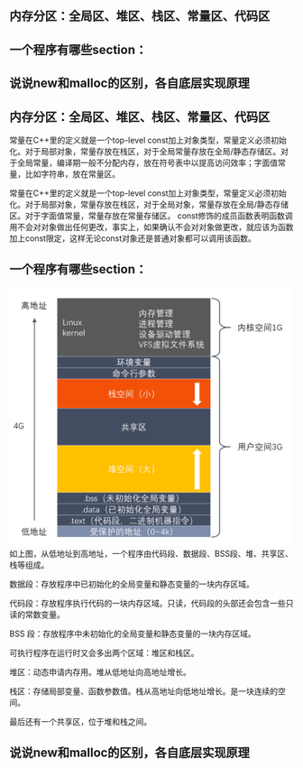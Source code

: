 ## 内存分区：全局区、堆区、栈区、常量区、代码区
## 一个程序有哪些section：
## 说说new和malloc的区别，各自底层实现原理


## 内存分区：全局区、堆区、栈区、常量区、代码区
常量在C++里的定义就是一个top-level const加上对象类型，常量定义必须初始化。对于局部对象，常量存放在栈区，对于全局常量存放在全局/静态存储区。对于全局常量，编译期一般不分配内存，放在符号表中以提高访问效率；字面值常量，比如字符串，放在常量区。

常量在C++里的定义就是一个top-level const加上对象类型，常量定义必须初始化。对于局部对象，常量存放在栈区，对于全局对象，常量存放在全局/静态存储区。对于字面值常量，常量存放在常量存储区。
const修饰的成员函数表明函数调用不会对对象做出任何更改，事实上，如果确认不会对对象做更改，就应该为函数加上const限定，这样无论const对象还是普通对象都可以调用该函数。

## 一个程序有哪些section：
![mem_sections](../Picture/mem-sections.png)
如上图，从低地址到高地址，一个程序由代码段、数据段、BSS段、堆、共享区、栈等组成。

数据段：存放程序中已初始化的全局变量和静态变量的一块内存区域。

代码段：存放程序执行代码的一块内存区域。只读，代码段的头部还会包含一些只读的常数变量。

BSS 段：存放程序中未初始化的全局变量和静态变量的一块内存区域。

可执行程序在运行时又会多出两个区域：堆区和栈区。

堆区：动态申请内存用。堆从低地址向高地址增长。

栈区：存储局部变量、函数参数值。栈从高地址向低地址增长。是一块连续的空间。

最后还有一个共享区，位于堆和栈之间。

## 说说new和malloc的区别，各自底层实现原理